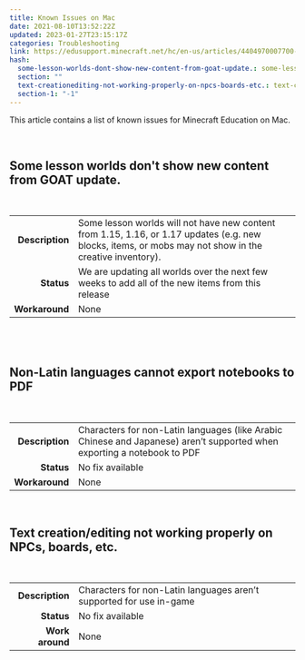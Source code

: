 ```yaml
---
title: Known Issues on Mac
date: 2021-08-10T13:52:22Z
updated: 2023-01-27T23:15:17Z
categories: Troubleshooting
link: https://edusupport.minecraft.net/hc/en-us/articles/4404970007700-Known-Issues-on-Mac
hash:
  some-lesson-worlds-dont-show-new-content-from-goat-update.: some-lesson-worlds-dont-show-new-content-from-goat-update
  section: ""
  text-creationediting-not-working-properly-on-npcs-boards-etc.: text-creationediting-not-working-properly-on-npcs-boards-etc
  section-1: "-1"
---
```


This article contains a list of known issues for Minecraft Education on Mac.

 

## Some lesson worlds don't show new content from GOAT update.

 

|  |  |
|---:|----|
| **Description** | Some lesson worlds will not have new content from 1.15, 1.16, or 1.17 updates (e.g. new blocks, items, or mobs may not show in the creative inventory). |
| **Status** | We are updating all worlds over the next few weeks to add all of the new items from this release |
| **Workaround** | None |

##  

## Non-Latin languages cannot export notebooks to PDF

 

|  |  |
|---:|----|
| **Description** | Characters for non-Latin languages (like Arabic Chinese and Japanese) aren’t supported when exporting a notebook to PDF |
| **Status** | No fix available |
| **Workaround** | None |

 

## Text creation/editing not working properly on NPCs, boards, etc.

 

|  |  |
|---:|----|
| **Description** | Characters for non-Latin languages aren’t supported for use in-game |
| **Status** | No fix available |
| **Work around** | None |

##
